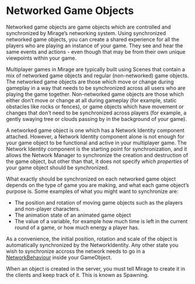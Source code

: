 # Networked Game Objects

Networked game objects are game objects which are controlled and synchronized by Mirage’s networking system. Using synchronized networked game objects, you can create a shared experience for all the players who are playing an instance of your game. They see and hear the same events and actions - even though that may be from their own unique viewpoints within your game.

Multiplayer games in Mirage are typically built using Scenes that contain a mix of networked game objects and regular (non-networked) game objects. The networked game objects are those which move or change during gameplay in a way that needs to be synchronized across all users who are playing the game together. Non-networked game objects are those which either don’t move or change at all during gameplay (for example, static obstacles like rocks or fences), or game objects which have movement or changes that don’t need to be synchronized across players (for example, a gently swaying tree or clouds passing by in the background of your game).

A networked game object is one which has a Network Identity component attached. However, a Network Identity component alone is not enough for your game object to be functional and active in your multiplayer game. The Network Identity component is the starting point for synchronization, and it allows the Network Manager to synchronize the creation and destruction of the game object, but other than that, it does not specify *which properties* of your game object should be synchronized.

What exactly should be synchronized on each networked game object depends on the type of game you are making, and what each game object’s purpose is. Some examples of what you might want to synchronize are:
-   The position and rotation of moving game objects such as the players and non-player characters.
-   The animation state of an animated game object
-   The value of a variable, for example how much time is left in the current round of a game, or how much energy a player has.

As a convenience,  the initial position, rotation and scale of the object is automatically synchronized by the NetworkIdentity. Any other state you wish to synchronize accross the network needs to go in a [NetworkBehaviour](/docs/guides/game-objects/network-behaviour) inside your GameObject.  

When an object is created in the server, you must tell Mirage to create it in the clients and keep track of it.  This is known as Spawning.  
